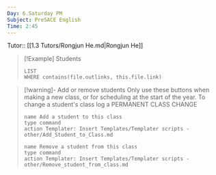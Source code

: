 ```yaml
---
Day: 6.Saturday PM
Subject: PreSACE English
Time: 2:45
---
```


Tutor:: [[1.3 Tutors/Rongjun He.md|Rongjun He]]

> [!Example] Students
> ```dataview
> LIST
> WHERE contains(file.outlinks, this.file.link)
> ```

> [!warning]- Add or remove students
> Only use these buttons when making a new class, or for scheduling at the start of the year. To change a student's class log a PERMANENT CLASS CHANGE
> ```button
> name Add a student to this class
> type command
> action Templater: Insert Templates/Templater scripts - other/Add_Student_to_Class.md
> ```
> ```button
> name Remove a student from this class
> type command
> action Templater: Insert Templates/Templater scripts - other/Remove_student_from_class.md
> ```